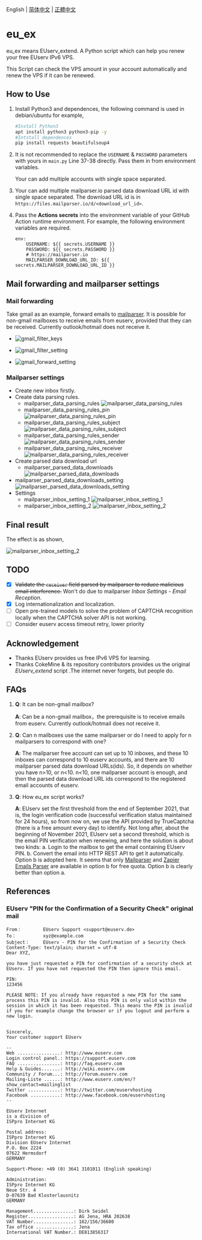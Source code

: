 English | [简体中文](README_sc.md) | [正體中文](README_tc.md)
# eu_ex

eu_ex means EUserv_extend. A Python script which can help you renew your free EUserv IPv6 VPS.

This Script can check the VPS amount in your account automatically and renew the VPS if it can be renewed.

## How to Use

1. Install Python3 and dependences, the following command is used in debian/ubuntu for example,

   ```bash
   #Install Python3
   apt install python3 python3-pip -y
   #Intstall dependences
   pip install requests beautifulsoup4
   ```

2. It is not recommended to replace the `USERNAME` & `PASSWORD` parameters with yours in `main.py` Line 37-38 directly. Pass them in from environment variables.

   Your can add multiple accounts with single space separated.

3. Your can add multiple mailparser.io parsed data download URL id with single space separated. The download URL id is in `https://files.mailparser.io/d/<download_url_id>`.

4. Pass the **Actions secrets** into the environment variable of your GitHub Action runtime environment. For example, the following environment variables are required.

   ```
   env:
       USERNAME: ${{ secrets.USERNAME }}
       PASSWORD: ${{ secrets.PASSWORD }}
       # https://mailparser.io   
       MAILPARSER_DOWNLOAD_URL_ID: ${{ secrets.MAILPARSER_DOWNLOAD_URL_ID }}
   ```
 
## Mail forwarding and mailparser settings
### Mail forwarding

Take gmail as an example, forward emails to [mailparser](https://mailparser.io). It is possible for non-gmail mailboxes to receive emails from euserv, provided that they can be received. Currently outlook/hotmail does not receive it.

- ![gmail_filter_keys](./images/gmail_filter_keys.png)

- ![gmail_filter_setting](./images/gmail_filter_setting.png)

- ![gmail_forward_setting](./images/gmail_forward_setting.png)

### Mailparser settings

- Create new inbox firstly.
- Create data parsing rules.
  - mailparser_data_parsing_rules
   ![mailparser_data_parsing_rules](./images/mailparser_data_parsing_rules.png)
  - mailparser_data_parsing_rules_pin
  ![mailparser_data_parsing_rules_pin](./images/mailparser_data_parsing_rules_pin.png)
  - mailparser_data_parsing_rules_subject
  ![mailparser_data_parsing_rules_subject](./images/mailparser_data_parsing_rules_subject.png)
  - mailparser_data_parsing_rules_sender
  ![mailparser_data_parsing_rules_sender](./images/mailparser_data_parsing_rules_sender.png)
  - mailparser_data_parsing_rules_receiver
  ![mailparser_data_parsing_rules_receiver](./images/mailparser_data_parsing_rules_receiver.png)
- Create parsed data download url
  - mailparser_parsed_data_downloads
  ![mailparser_parsed_data_downloads](./images/mailparser_parsed_data_downloads.png)
- mailparser_parsed_data_downloads_setting
  ![mailparser_parsed_data_downloads_setting](./images/mailparser_parsed_data_downloads_setting.png)
- Settings
  - mailparser_inbox_setting_1
  ![mailparser_inbox_setting_1](./images/mailparser_inbox_setting_1.png)
  - mailparser_inbox_setting_2
  ![mailparser_inbox_setting_2](./images/mailparser_inbox_setting_2.png)

## Final result
The effect is as shown,

![mailparser_inbox_setting_2](./images/the_final_effect.png)

## TODO

- [x] ~~Validate the `receiver` field parsed by mailparser to reduce malicious email interference.~~ Won't do due to mailparser *Inbox Settings - Email Reception*.
- [x] Log internationalization and localization.
- [ ] Open pre-trained models to solve the problem of CAPTCHA recognition locally when the CAPTCHA solver API is not working.
- [ ] Consider euserv access timeout retry, lower priority

## Acknowledgement

- Thanks EUserv provides us free IPv6 VPS for learning.
- Thanks CokeMine & its repository contributors provides us the original *EUserv_extend* script .The internet never forgets, but people do.

## FAQs

1. **Q**: It can be non-gmail mailbox?

   **A**: Can be a non-gmail mailbox，the prerequisite is to receive emails from euserv. Currently outlook/hotmail does not receive it.

2. **Q**: Can n mailboxes use the same mailparser or do I need to apply for n mailparsers to correspond with one?

   **A**: The mailparser free account can set up to 10 inboxes, and these 10 inboxes can correspond to 10 euserv accounts, and there are 10 mailparser parsed data download URLs(ids). So, it depends on whether you have n>10, or n<10. n<10, one mailparser account is enough, and then the parsed data download URL ids correspond to the registered email accounts of euserv.

3. **Q**: How eu_ex script works?

   **A**: EUserv set the first threshold from the end of September 2021, that is, the login verification code (successful verification status maintained for 24 hours), so from now on, we use the API provided by TrueCaptcha (there is a free amount every day) to identify. Not long after, about the beginning of November 2021, EUserv set a second threshold, which is the email PIN verification when renewing, and here the solution is about two kinds: a. Login to the mailbox to get the email containing EUserv PIN. b. Convert the email into HTTP REST API to get it automatically. Option b is adopted here. It seems that only [Mailparser](https://mailparser.io) and [Zapier Emails Parser](https://parser.zapier.com/) are available in option b for free quota. Option b is clearly better than option a.

## References

### EUserv "PIN for the Confirmation of a Security Check" original mail

```
From：	     EUserv Support <support@euserv.de>
To：	         xyz@example.com
Subject：	 EUserv - PIN for the Confirmation of a Security Check
Content-Type: text/plain; charset = utf-8
Dear XYZ,

you have just requested a PIN for confirmation of a security check at EUserv. If you have not requested the PIN then ignore this email.

PIN:
123456

PLEASE NOTE: If you already have requested a new PIN for the same process this PIN is invalid. Also this PIN is only valid within the session in which it has been requested. This means the PIN is invalid if you for example change the browser or if you logout and perform a new login.


Sincerely,
Your customer support EUserv

--
Web ................: http://www.euserv.com
Login control panel.: https://support.euserv.com
FAQ ................: http://faq.euserv.com
Help & Guides.......: http://wiki.euserv.com
Community / Forum...: http://forum.euserv.com
Mailing-Liste ......: http://www.euserv.com/en/?show_contact=mailinglist
Twitter ............: http://twitter.com/euservhosting
Facebook ...........: http://www.facebook.com/euservhosting
--

EUserv Internet
is a division of
ISPpro Internet KG

Postal address:
ISPpro Internet KG
Division EUserv Internet
P.O. Box 2224
07622 Hermsdorf
GERMANY

Support-Phone: +49 (0) 3641 3101011 (English speaking)

Administration:
ISPpro Internet KG
Neue Str. 4
D-07639 Bad Klosterlausnitz
GERMANY

Management...............: Dirk Seidel
Register.................: AG Jena, HRA 202638
VAT Number...............: 162/156/36600
Tax office ..............: Jena
International VAT Number.: DE813856317
```

